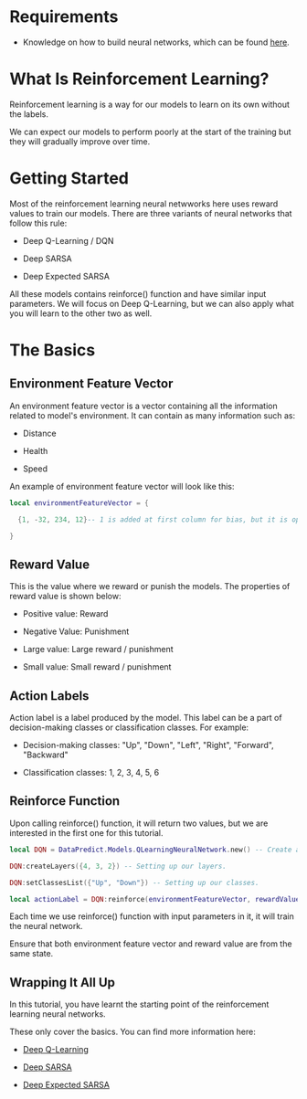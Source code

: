 # Requirements

* Knowledge on how to build neural networks, which can be found [here](UsingNeuralNetworks.md).

# What Is Reinforcement Learning?

Reinforcement learning is a way for our models to learn on its own without the labels.

We can expect our models to perform poorly at the start of the training but they will gradually improve over time.

# Getting Started

Most of the reinforcement learning neural netwworks here uses reward values to train our models. There are three variants of neural networks that follow this rule:

* Deep Q-Learning / DQN

* Deep SARSA

* Deep Expected SARSA

All these models contains reinforce() function and have similar input parameters. We will focus on Deep Q-Learning, but we can also apply what you will learn to the other two as well.

# The Basics

## Environment Feature Vector

An environment feature vector is a vector containing all the information related to model's environment. It can contain as many information such as:

* Distance

* Health

* Speed

An example of environment feature vector will look like this:

```lua
local environmentFeatureVector = {

  {1, -32, 234, 12}-- 1 is added at first column for bias, but it is optional.

}
```

## Reward Value

This is the value where we reward or punish the models. The properties of reward value is shown below:

* Positive value: Reward

* Negative Value: Punishment

* Large value: Large reward / punishment

* Small value: Small reward / punishment

## Action Labels

Action label is a label produced by the model. This label can be a part of decision-making classes or classification classes. For example:

* Decision-making classes: "Up", "Down", "Left", "Right", "Forward", "Backward"

* Classification classes: 1, 2, 3, 4, 5, 6

## Reinforce Function

Upon calling reinforce() function, it will return two values, but we are interested in the first one for this tutorial.

```lua
local DQN = DataPredict.Models.QLearningNeuralNetwork.new() -- Create a new model object.

DQN:createLayers({4, 3, 2}) -- Setting up our layers.

DQN:setClassesList({"Up", "Down"}) -- Setting up our classes.

local actionLabel = DQN:reinforce(environmentFeatureVector, rewardValue) -- Run the reinforce() function.
```

Each time we use reinforce() function with input parameters in it, it will train the neural network.

Ensure that both environment feature vector and reward value are from the same state.

## Wrapping It All Up

In this tutorial, you have learnt the starting point of the reinforcement learning neural networks. 

These only cover the basics. You can find more information here:

* [Deep Q-Learning](../API/Models/QLearningNeuralNetwork.md)

* [Deep SARSA](../API/Models/StateActionRewardStateActionNeuralNetwork.md)

* [Deep Expected SARSA](../API/Models/ExpectedStateActionRewardStateActionNeuralNetwork.md) 
